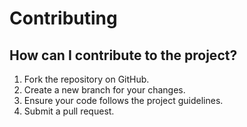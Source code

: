 # Contributing  

## How can I contribute to the project?  
1. Fork the repository on GitHub.  
2. Create a new branch for your changes.  
3. Ensure your code follows the project guidelines.  
4. Submit a pull request.